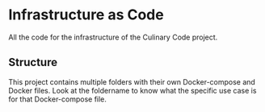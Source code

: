 # Infrastructure as Code

All the code for the infrastructure of the Culinary Code project.

## Structure
This project contains multiple folders with their own Docker-compose and Docker files. Look at the foldername to know what the specific use case is for that Docker-compose file.
